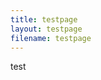 ```yaml
---
title: testpage
layout: testpage
filename: testpage
--- 
```


test<br>
<p id="p0"></p>
<script>
var requestURL = "https://linbei9487.github.io/src/json/episode.json"
    var request = new XMLHttpRequest();
    request.open('GET', requestURL);
    // request.responseType = 'json';
    request.send();
    request.onload = function() {
    var data2 = JSON.parse(request.responseText);
    var step;
    var id
    id = 0
    for (step=0; step <6 :step++)
        document.getElementById("p"+ id).innerHTML =(data2.episode[id].pw)
        document.getElementById("p"+ id).innerHTML =(data2.episode[id].link)
        id++
</script>